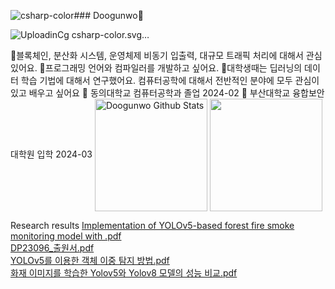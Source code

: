 ![csharp-color](https://github.com/doogunwo/doogunwo/assets/87505243/cb31f013-7c07-461b-8a56-0e3be3014384)### Doogunwo👋
<!--
**doogunwo/doogunwo** is a ✨ _special_ ✨ repository because its `README.md` (this file) appears on your GitHub profile.

Here are some ideas to get you started:

- 🔭 I’m currently working on ...
- 🌱 I’m currently learning ...
- 👯 I’m looking to collaborate on ...
- 🤔 I’m looking for help with ...
- 💬 Ask me about ...
- 📫 How to reach me: ...
- 😄 Pronouns: ...
- ⚡ Fun fact: ...
-->
![Uploadin<svg fill="#512BD4" role="img" viewBox="0 0 24 24" xmlns="http://www.w3.org/2000/svg"><title>Cg csharp-color.svg…]()

💬블록체인, 분산화 시스템, 운영체제 비동기 입출력, 대규모 트래픽 처리에 대해서 관심 있어요.
💬프로그래밍 언어와 컴파일러를 개발하고 싶어요.
🌱대학생때는 딥러닝의 데이터 학습 기법에 대해서 연구했어요. 컴퓨터공학에 대해서 전반적인 분야에 모두 관심이 있고 배우고 싶어요
🔭 동의대학교 컴퓨터공학과 졸업 2024-02
🔭 부산대학교 융합보안대학원 입학 2024-03
<a href="https://github.com/doogunwo"><img align="center" style="height:180px" src="https://github-readme-stats.vercel.app/api?username=imysh578&show_icons=true&include_all_commits=true&theme=nord&hide_border=true" alt="Doogunwo Github Stats" /></a>
<a href="https://github.com/doogunwo"><img align="center" style="height:180px" src="https://github-readme-stats.vercel.app/api/top-langs/?username=imysh578&layout=compact&theme=nord&hide_border=true" /></a> 

Research results
[Implementation of YOLOv5-based forest fire smoke monitoring model with .pdf](https://github.com/doogunwo/doogunwo/files/13857664/Implementation.of.YOLOv5-based.forest.fire.smoke.monitoring.model.with.pdf)
<br>
[DP23096_출원서.pdf](https://github.com/doogunwo/doogunwo/files/13857665/DP23096_.pdf)
<br>
[YOLOv5를 이용한 객체 이중 탐지 방법.pdf](https://github.com/doogunwo/doogunwo/files/13857666/YOLOv5.pdf)
<br>
[화재 이미지를 학습한 Yolov5와 Yolov8 모델의 성능 비교.pdf](https://github.com/doogunwo/doogunwo/files/13857667/Yolov5.Yolov8.pdf)
